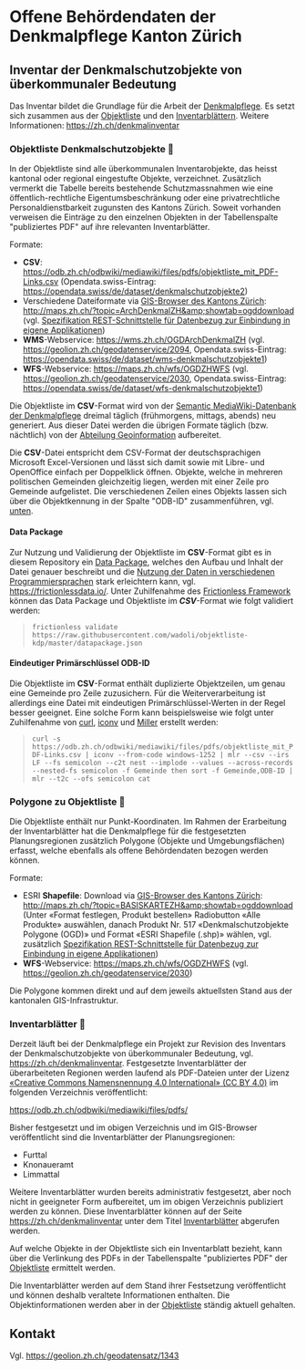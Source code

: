 # Offene Behördendaten der Denkmalpflege Kanton Zürich

## Inventar der Denkmalschutzobjekte von überkommunaler Bedeutung

Das Inventar bildet die Grundlage für die Arbeit der [Denkmalpflege](https://zh.ch/denkmalpflege). Es setzt sich zusammen aus der [Objektliste](#objektliste-denkmalschutzobjekte) und den [Inventarblättern](#inventarblätter). Weitere Informationen: https://zh.ch/denkmalinventar

### Objektliste Denkmalschutzobjekte 📍

In der Objektliste sind alle überkommunalen Inventarobjekte, das heisst kantonal oder regional eingestufte Objekte, verzeichnet. Zusätzlich vermerkt die Tabelle bereits bestehende Schutzmassnahmen wie eine öffentlich-rechtliche Eigentumsbeschränkung oder eine privatrechtliche Personaldienstbarkeit zugunsten des Kantons Zürich. Soweit vorhanden verweisen die Einträge zu den einzelnen Objekten in der Tabellenspalte "publiziertes PDF" auf ihre relevanten Inventarblätter.

Formate:
* **CSV**: https://odb.zh.ch/odbwiki/mediawiki/files/pdfs/objektliste_mit_PDF-Links.csv (Opendata.swiss-Eintrag: https://opendata.swiss/de/dataset/denkmalschutzobjekte2)
* Verschiedene Dateiformate via [GIS-Browser des Kantons Zürich](https://maps.zh.ch): http://maps.zh.ch/?topic=ArchDenkmalZH&amp;showtab=ogddownload (vgl. [Spezifikation REST-Schnittstelle für Datenbezug zur Einbindung in eigene Applikationen](https://www.zh.ch/de/planen-bauen/geoinformation/geodaten/geodatenshop.html#-51465694))
* **WMS**-Webservice: https://wms.zh.ch/OGDArchDenkmalZH (vgl. https://geolion.zh.ch/geodatenservice/2094, Opendata.swiss-Eintrag: https://opendata.swiss/de/dataset/wms-denkmalschutzobjekte1)
 * **WFS**-Webservice: https://maps.zh.ch/wfs/OGDZHWFS (vgl. https://geolion.zh.ch/geodatenservice/2030, Opendata.swiss-Eintrag: https://opendata.swiss/de/dataset/wfs-denkmalschutzobjekte1)

Die Objektliste im **CSV**-Format wird von der [Semantic MediaWiki-Datenbank der Denkmalpflege](https://ad.zh.ch/odb/) dreimal täglich (frühmorgens, mittags, abends) neu generiert. Aus dieser Datei werden die übrigen Formate täglich (bzw. nächtlich) von der [Abteilung Geoinformation](https://zh.ch/geoinformation) aufbereitet.

Die **CSV**-Datei entspricht dem CSV-Format der deutschsprachigen Microsoft Excel-Versionen und lässt sich damit sowie mit Libre- und OpenOffice einfach per Doppelklick öffnen. Objekte, welche in mehreren politischen Gemeinden gleichzeitig liegen, werden mit einer Zeile pro Gemeinde aufgelistet. Die verschiedenen Zeilen eines Objekts lassen sich über die Objektkennung in der Spalte "ODB-ID" zusammenführen, vgl. [unten](#eindeutiger-primärschlüssel-odb-id).

#### Data Package

Zur Nutzung und Validierung der Objektliste im **CSV**-Format gibt es in diesem Repository ein [Data Package](datapackage.json), welches den Aufbau und Inhalt der Datei genauer beschreibt und die [Nutzung der Daten in verschiedenen Programmiersprachen](https://frictionlessdata.io/tooling/libraries/#data-package) stark erleichtern kann, vgl. https://frictionlessdata.io/. Unter Zuhilfenahme des [Frictionless Framework](https://github.com/frictionlessdata/frictionless-py) können das Data Package und Objektliste im ***CSV***-Format wie folgt validiert werden:

>```frictionless validate https://raw.githubusercontent.com/wadoli/objektliste-kdp/master/datapackage.json```

#### Eindeutiger Primärschlüssel ODB-ID

Die Objektliste im **CSV**-Format enthält duplizierte Objektzeilen, um genau eine Gemeinde pro Zeile zuzusichern. Für die Weiterverarbeitung ist allerdings eine Datei mit eindeutigen Primärschlüssel-Werten in der Regel besser geeignet. Eine solche Form kann beispielsweise wie folgt unter Zuhilfenahme von [curl](https://github.com/curl/curl), [iconv](https://www.gnu.org/software/libiconv/) und [Miller](https://github.com/johnkerl/miller) erstellt werden:

>```curl -s https://odb.zh.ch/odbwiki/mediawiki/files/pdfs/objektliste_mit_PDF-Links.csv | iconv --from-code windows-1252 | mlr --csv --irs LF --fs semicolon --c2t nest --implode --values --across-records --nested-fs semicolon -f Gemeinde then sort -f Gemeinde,ODB-ID | mlr --t2c --ofs semicolon cat```

### Polygone zu Objektliste 🗾

Die Objektliste enthält nur Punkt-Koordinaten. Im Rahmen der Erarbeitung der Inventarblätter hat die Denkmalpflege für die festgesetzten Planungsregionen zusätzlich Polygone (Objekte und Umgebungsflächen) erfasst, welche ebenfalls als offene Behördendaten bezogen werden können.

Formate:
* ESRI **Shapefile**: Download via [GIS-Browser des Kantons Zürich](https://maps.zh.ch): http://maps.zh.ch/?topic=BASISKARTEZH&amp;showtab=ogddownload (Unter «Format festlegen, Produkt bestellen» Radiobutton «Alle Produkte» auswählen, danach Produkt Nr. 517 «Denkmalschutzobjekte Polygone (OGD)» und Format «ESRI Shapefile (.shp)» wählen,  vgl. zusätzlich [Spezifikation REST-Schnittstelle für Datenbezug zur Einbindung in eigene Applikationen](https://www.zh.ch/de/planen-bauen/geoinformation/geodaten/geodatenshop.html#-51465694))
* **WFS**-Webservice: https://maps.zh.ch/wfs/OGDZHWFS (vgl. https://geolion.zh.ch/geodatenservice/2030)

Die Polygone kommen direkt und auf dem jeweils aktuellsten Stand aus der kantonalen GIS-Infrastruktur.

### Inventarblätter 📄

Derzeit läuft bei der Denkmalpflege ein Projekt zur Revision des Inventars der Denkmalschutzobjekte von überkommunaler Bedeutung, vgl. https://zh.ch/denkmalinventar. Festgesetzte Inventarblätter der überarbeiteten Regionen werden laufend als PDF-Dateien unter der Lizenz [«Creative Commons Namensnennung 4.0 International» (CC BY 4.0)](https://creativecommons.org/licenses/by/4.0/deed.de) im folgenden Verzeichnis veröffentlicht:

https://odb.zh.ch/odbwiki/mediawiki/files/pdfs/

Bisher festgesetzt und im obigen Verzeichnis und im GIS-Browser veröffentlicht sind die Inventarblätter der Planungsregionen:

* Furttal
* Knonaueramt
* Limmattal

Weitere Inventarblätter wurden bereits administrativ festgesetzt, aber noch nicht in geeigneter Form aufbereitet, um im obigen Verzeichnis publiziert werden zu können. Diese Inventarblätter können auf der Seite https://zh.ch/denkmalinventar unter dem Titel [Inventarblätter](https://www.zh.ch/de/planen-bauen/bauvorschriften/bauen-an-besonderer-lage/bauen-und-denkmalpflege.html#1187985502) abgerufen werden.

Auf welche Objekte in der Objektliste sich ein Inventarblatt bezieht, kann über die Verlinkung des PDFs in der Tabellenspalte "publiziertes PDF"  der [Objektliste](#objektliste-denkmalschutzobjekte) ermittelt werden.

Die Inventarblätter werden auf dem Stand ihrer Festsetzung veröffentlicht und können deshalb veraltete Informationen enthalten. Die Objektinformationen werden aber in der [Objektliste](#objektliste-denkmalschutzobjekte) ständig aktuell gehalten.

## Kontakt

Vgl. https://geolion.zh.ch/geodatensatz/1343

